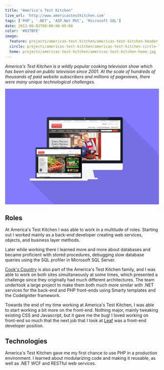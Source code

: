 ```yaml
---
title: "America's Test Kitchen"
live_url: 'http://www.americastestkitchen.com'
tags: ['PHP', '.NET', 'ASP.Net MVC', 'Microsoft SQL']
date: 2013-06-01T00:00:00-05:00
color: '#837BFE'
image:
  feature: projects/americas-test-kitchen/americas-test-kitchen-header.jpg
  circle: projects/americas-test-kitchen/americas-test-kitchen-circle-logo.png
  home: projects/americas-test-kitchen/americas-test-kitchen-home.jpg
---
```


_America's Test Kitchen is a wildly popular cooking television show which has been aired on public television since 2001. At the scale of hundreds of thousands of paid website subscribers and millions of pageviews, there were many unique technological challenges._

![America's Test Kitchen](../../images/projects/americas-test-kitchen/americas-test-kitchen-screens.png)

## Roles

At America's Test Kitchen I was able to work in a multitude of roles. Starting out I worked mainly as a back-end developer creating web services, objects, and business layer methods.

Later while working there I learned more and more about databases and became proficient with stored procedures, debugging slow database queries using the SQL profiler in Microsoft SQL Server.

[Cook's Country](/projects/cooks-country) is also part of the America's Test Kitchen family, and I was able to work on both sites simultaneously at some times, which presented a challenge since they originally had much different architectures. The team undertook a large project to make them both much more similar with .NET services for the back-end and PHP front-ends using Smarty templates and the CodeIgniter framework.

Towards the end of my time working at America's Test Kitchen, I was able to start working a bit more on the front-end. Nothing major, mainly tweaking existing CSS and Javascript, but it gave me the bug! I loved working on front-end so much that the next job that I took at [Leaf](/projects/leaf) was a front-end developer position.

## Technologies

America's Test Kitchen gave me my first chance to use PHP in a production environment. I learned about modularizing code and making it reusable, as well as .NET WCF and RESTful web services.
